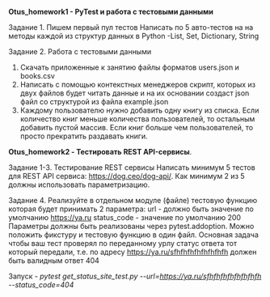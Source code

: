 <b>Otus_homework1 - PyTest и работа с тестовыми данными</b>

Задание 1. Пишем первый пул тестов
Написать по 5 авто-тестов на на методы каждой из структур данных в Python -List, Set, Dictionary, String

Задание 2. Работа с тестовыми данными

1. Скачать приложенные к занятию файлы форматов users.json и books.csv
2. Написать с помощью контекстных менеджеров скрипт, которых из двух файлов будет читать данные и на их основании создаст json файл со структурой из файла example.json
3. Каждому пользователю нужно добавить одну книгу из списка. Если количество книг меньше количества пользователей, то остальным добавить пустой массив. Если книг больше чем пользователей, то просто прекратить раздавать книги.

<b>Otus_homework2 - Тестировать REST API-сервисы</b>.

Задание 1-3. Тестирование REST сервисы
Написать минимум 5 тестов для REST API сервиса: https://dog.ceo/dog-api/.
Как минимум 2 из 5 должны использовать параметризацию.

Задание 4. Реализуйте в отдельном модуле (файле) тестовую функцию которая будет принимать 2 параметра:
url - должно быть значение по умолчанию https://ya.ru
status_code - значение по умолчанию 200
Параметры должны быть реализованы через pytest.addoption.
Можно положить фикcтуру и тестовую функцию в один файл.
Основная задача чтобы ваш тест проверял по переданному урлу статус ответа тот который передали,
т.е. по адресу https://ya.ru/sfhfhfhfhfhfhfhfh должен быть валидным ответ 404

Запуск - <i> pytest get_status_site_test.py --url=https://ya.ru/sfhfhfhfhfhfhfhfh --status_code=404 </i>


